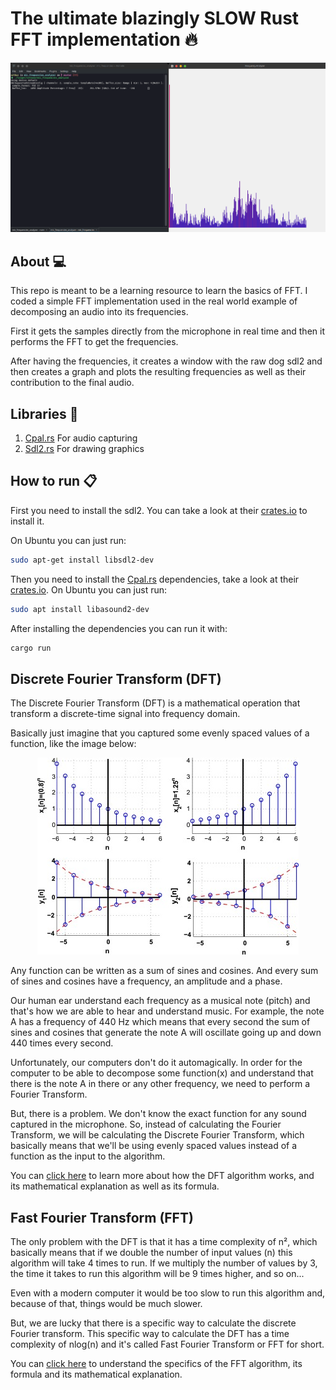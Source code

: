 # The ultimate blazingly SLOW Rust FFT implementation :fire:

![Image of the code running](./assets/demo.png)

## About :computer:
This repo is meant to be a learning resource to learn the basics of FFT. I coded a simple FFT implementation used in the real world example of decomposing an audio into its frequencies.

First it gets the samples directly from the microphone in real time and then it performs the FFT to get the frequencies.

After having the frequencies, it creates a window with the raw dog sdl2 and then creates a graph and plots the resulting frequencies as well as their contribution to the final audio.


## Libraries :rocket:
1. [Cpal.rs](https://crates.io/crates/cpal) For audio capturing
2. [Sdl2.rs](https://crates.io/crates/sdl2) For drawing graphics

## How to run :clipboard:
First you need to install the sdl2. You can take a look at their [crates.io](https://crates.io/crates/sdl2#requirements) to install it.

On Ubuntu you can just run:
```bash
sudo apt-get install libsdl2-dev
```

Then you need to install the [Cpal.rs](https://crates.io/crates/sdl2) dependencies, take a look at their [crates.io](https://crates.io/crates/cpal).
On Ubuntu you can just run:
```bash
sudo apt install libasound2-dev
```
After installing the dependencies you can run it with:
```bash
cargo run
```


## Discrete Fourier Transform (DFT)
The Discrete Fourier Transform (DFT) is a mathematical operation that transform a discrete-time signal into frequency domain.

Basically just imagine that you captured some evenly spaced values of a function, like the image below:

<div align="center">

![Image of a graph containing evenly spaced values of a function f(x)](./docs/evenly_spaced_values_of_function.jpg)

</div>

Any function can be written as a sum of sines and cosines. And every sum of sines and cosines have a frequency, an amplitude and a phase. 

Our human ear understand each frequency as a musical note (pitch) and that's how we are able to hear and understand music. For example, the note A has a frequency of 440 Hz which means that every second the sum of sines and cosines that generate the note A will oscillate going up and down 440 times every second.

Unfortunately, our computers don't do it automagically. In order for the computer to be able to decompose some function(x) and understand that there is the note A in there or any other frequency, we need to perform a Fourier Transform.

But, there is a problem. We don't know the exact function for any sound captured in the microphone. So, instead of calculating the Fourier Transform, we will be calculating the Discrete Fourier Transform, which basically means that we'll be using evenly spaced values instead of a function as the input to the algorithm.

You can [click here](/docs/DFT.md) to learn more about how the DFT algorithm works, and its mathematical explanation as well as its formula.

## Fast Fourier Transform (FFT)
The only problem with the DFT is that it has a time complexity of n², which basically means that if we double the number of input values (n) this algorithm will take 4 times to run. If we multiply the number of values by 3, the time it takes to run this algorithm will be 9 times higher, and so on...

Even with a modern computer it would be too slow to run this algorithm and, because of that, things would be much slower.

But, we are lucky that there is a specific way to calculate the discrete Fourier transform. This specific way to calculate the DFT has a time complexity of nlog(n) and it's called Fast Fourier Transform or FFT for short.

You can [click here](docs/DFT.md) to understand the specifics of the FFT algorithm, its formula and its mathematical explanation.
